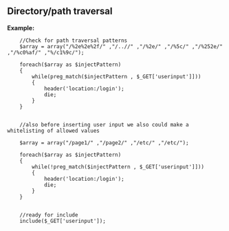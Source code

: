 
Directory/path traversal
-------

**Example:**



		     
        //Check for path traversal patterns
        $array = array("/%2e%2e%2f/" ,"/..//" ,"/%2e/" ,"/%5c/" ,"/%252e/" ,"/%c0%af/" ,"%/c1%9c/");
        
        foreach($array as $injectPattern)
        {
            while(preg_match($injectPattern , $_GET['userinput']]))
            {
                header('location:/login');
                die;
            }        
        }
        

        //also before inserting user input we also could make a whitelisting of allowed values
        
        $array = array("/page1/" ,"/page2/" ,"/etc/" ,"/etc/");
        
        foreach($array as $injectPattern)
        {
            while(!preg_match($injectPattern , $_GET['userinput']]))
            {
                header('location:/login');
                die;
            }        
        }
        

        //ready for include
        include($_GET['userinput']);



	